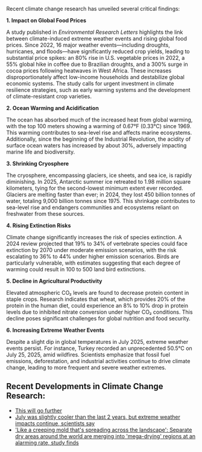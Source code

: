 Recent climate change research has unveiled several critical findings:

**1. Impact on Global Food Prices**

A study published in *Environmental Research Letters* highlights the link between climate-induced extreme weather events and rising global food prices. Since 2022, 16 major weather events—including droughts, hurricanes, and floods—have significantly reduced crop yields, leading to substantial price spikes: an 80% rise in U.S. vegetable prices in 2022, a 55% global hike in coffee due to Brazilian droughts, and a 300% surge in cocoa prices following heatwaves in West Africa. These increases disproportionately affect low-income households and destabilize global economic systems. The study calls for urgent investment in climate resilience strategies, such as early warning systems and the development of climate-resistant crop varieties. 

**2. Ocean Warming and Acidification**

The ocean has absorbed much of the increased heat from global warming, with the top 100 meters showing a warming of 0.67°F (0.33°C) since 1969. This warming contributes to sea-level rise and affects marine ecosystems. Additionally, since the beginning of the Industrial Revolution, the acidity of surface ocean waters has increased by about 30%, adversely impacting marine life and biodiversity. 

**3. Shrinking Cryosphere**

The cryosphere, encompassing glaciers, ice sheets, and sea ice, is rapidly diminishing. In 2025, Antarctic summer ice retreated to 1.98 million square kilometers, tying for the second-lowest minimum extent ever recorded. Glaciers are melting faster than ever; in 2024, they lost 450 billion tonnes of water, totaling 9,000 billion tonnes since 1975. This shrinkage contributes to sea-level rise and endangers communities and ecosystems reliant on freshwater from these sources. 

**4. Rising Extinction Risks**

Climate change significantly increases the risk of species extinction. A 2024 review projected that 19% to 34% of vertebrate species could face extinction by 2070 under moderate emission scenarios, with the risk escalating to 36% to 44% under higher emission scenarios. Birds are particularly vulnerable, with estimates suggesting that each degree of warming could result in 100 to 500 land bird extinctions. 

**5. Decline in Agricultural Productivity**

Elevated atmospheric CO₂ levels are found to decrease protein content in staple crops. Research indicates that wheat, which provides 20% of the protein in the human diet, could experience an 8% to 10% drop in protein levels due to inhibited nitrate conversion under higher CO₂ conditions. This decline poses significant challenges for global nutrition and food security. 

**6. Increasing Extreme Weather Events**

Despite a slight dip in global temperatures in July 2025, extreme weather events persist. For instance, Turkey recorded an unprecedented 50.5°C on July 25, 2025, amid wildfires. Scientists emphasize that fossil fuel emissions, deforestation, and industrial activities continue to drive climate change, leading to more frequent and severe weather extremes. 


## Recent Developments in Climate Change Research:
- [This will go further](https://qa.time.com/7305428/this-will-go-further/)
- [July was slightly cooler than the last 2 years, but extreme weather impacts continue, scientists say](https://apnews.com/article/6259823ba6a5eb3aa9ea18d0afa958a6)
- ['Like a creeping mold that's spreading across the landscape': Separate dry areas around the world are merging into 'mega-drying' regions at an alarming rate, study finds](https://www.livescience.com/planet-earth/climate-change/like-a-creeping-mold-thats-spreading-across-the-landscape-separate-dry-areas-around-the-world-are-merging-into-mega-drying-regions-at-an-alarming-rate-study-finds) 